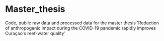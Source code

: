 # Master_thesis
Code, public raw data and processed data for the master thesis 'Reduction of anthropogenic impact during the COVID-19 pandemic rapidly improves Curaçao's reef-water quality'
